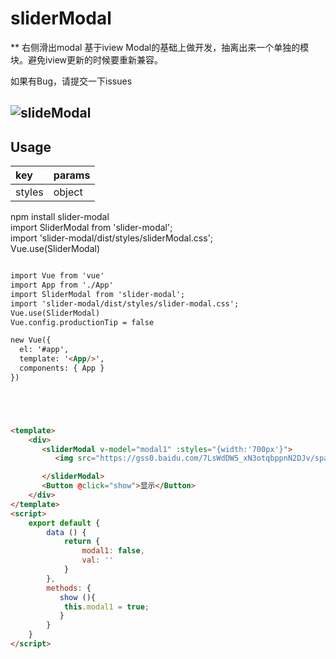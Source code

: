 # sliderModal
** 右侧滑出modal 基于iview Modal的基础上做开发，抽离出来一个单独的模块。避免iview更新的时候要重新兼容。 <br />


如果有Bug，请提交一下issues <br />

## ![slideModal](http://7xjfvt.com1.z0.glb.clouddn.com/demo/a.gif)

## Usage

|   key  |  params   |
|:-------|:----------|
| styles |  object   |

npm install slider-modal <br />
import SliderModal from 'slider-modal'; <br />
import 'slider-modal/dist/styles/sliderModal.css';  <br />
Vue.use(SliderModal)<br />

```html

import Vue from 'vue'
import App from './App'
import SliderModal from 'slider-modal';
import 'slider-modal/dist/styles/slider-modal.css'; 
Vue.use(SliderModal)
Vue.config.productionTip = false

new Vue({
  el: '#app',
  template: '<App/>',
  components: { App }
})





<template>
    <div>
       <sliderModal v-model="modal1" :styles="{width:'700px'}">
          <img src="https://gss0.baidu.com/7LsWdDW5_xN3otqbppnN2DJv/space/pic/item/14ce36d3d539b60010e41dd8e350352ac65cb7b2.jpg" alt="">

       </sliderModal>
       <Button @click="show">显示</Button>
    </div>
</template>
<script>
    export default {
        data () {
            return {
                modal1: false,
                val: ''
            }
        },
        methods: {
           show (){
            this.modal1 = true;
           }
        }
    }
</script>

```



